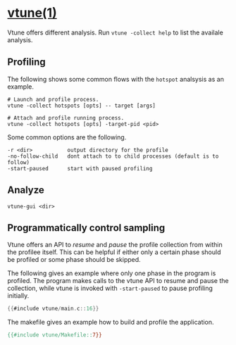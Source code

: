 # [vtune(1)][vtune]

Vtune offers different analysis. Run `vtune -collect help` to list the
availale analysis.

## Profiling

The following shows some common flows with the `hotspot` analsysis
as an example.
```
# Launch and profile process.
vtune -collect hotspots [opts] -- target [args]

# Attach and profile running process.
vtune -collect hotspots [opts] -target-pid <pid>
```
Some common options are the following.
```
-r <dir>           output directory for the profile
-no-follow-child   dont attach to to child processes (default is to follow)
-start-paused      start with paused profiling
```

## Analyze
```
vtune-gui <dir>
```

## Programmatically control sampling
Vtune offers an API to *resume* and *pause* the profile collection from within
the profilee itself.  This can be helpful if either only a certain phase should
be profiled or some phase should be skipped.

The following gives an example where only one phase in the program is profiled.
The program makes calls to the vtune API to resume and pause the collection,
while vtune is invoked with `-start-paused` to pause profiling initially.
```c
{{#include vtune/main.c::16}}
```
The makefile gives an example how to build and profile the application.
```makefile
{{#include vtune/Makefile::7}}
```

[vtune]: https://www.intel.com/content/www/us/en/docs/vtune-profiler/user-guide

